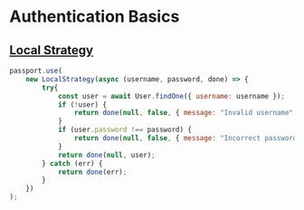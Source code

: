 # Authentication Basics

## [Local Strategy](http://www.passportjs.org/concepts/authentication/password/)

```js
passport.use(
    new LocalStrategy(async (username, password, done) => {
        try{
            const user = await User.findOne({ username: username });
            if (!user) {
                return done(null, false, { message: "Invalid username" });
            }
            if (user.password !== password) {
                return done(null, false, { message: "Incorrect password" });
            }
            return done(null, user);
        } catch (err) {
            return done(err);
        }
    })
);
```
